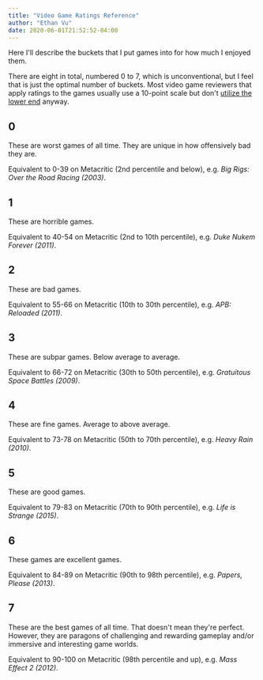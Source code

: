 ```yaml
---
title: "Video Game Ratings Reference"
author: "Ethan Vu"
date: 2020-06-01T21:52:52-04:00
---
```


Here I'll describe the buckets that I put games into for how much I enjoyed them.

There are eight in total, numbered 0 to 7, which is unconventional, but I feel that is just the optimal number of buckets.  Most video game reviewers that apply ratings to the games usually use a 10-point scale but don't [utilize the lower end](https://www.reddit.com/r/Games/comments/18fbo5/i_created_a_histogram_of_201_of_the_most_recent/) anyway.

## 0

These are worst games of all time.  They are unique in how offensively bad they are.

Equivalent to 0-39 on Metacritic (2nd percentile and below), e.g. *Big Rigs: Over the Road Racing (2003)*.

## 1

These are horrible games.

Equivalent to 40-54 on Metacritic (2nd to 10th percentile), e.g. *Duke Nukem Forever (2011)*.

## 2

These are bad games.

Equivalent to 55-66 on Metacritic (10th to 30th percentile), e.g. *APB: Reloaded (2011)*.

## 3

These are subpar games.  Below average to average.

Equivalent to 66-72 on Metacritic (30th to 50th percentile), e.g. *Gratuitous Space Battles (2009)*.

## 4

These are fine games.  Average to above average.

Equivalent to 73-78 on Metacritic (50th to 70th percentile), e.g. *Heavy Rain (2010)*.

## 5

These are good games.

Equivalent to 79-83 on Metacritic (70th to 90th percentile), e.g. *Life is Strange (2015)*. 

## 6

These games are excellent games.

Equivalent to 84-89 on Metacritic (90th to 98th percentile), e.g. *Papers, Please (2013)*.

## 7

These are the best games of all time.  That doesn't mean they're perfect.  However, they are paragons of challenging and rewarding gameplay and/or immersive and interesting game worlds.

Equivalent to 90-100 on Metacritic (98th percentile and up), e.g. *Mass Effect 2 (2012)*.
